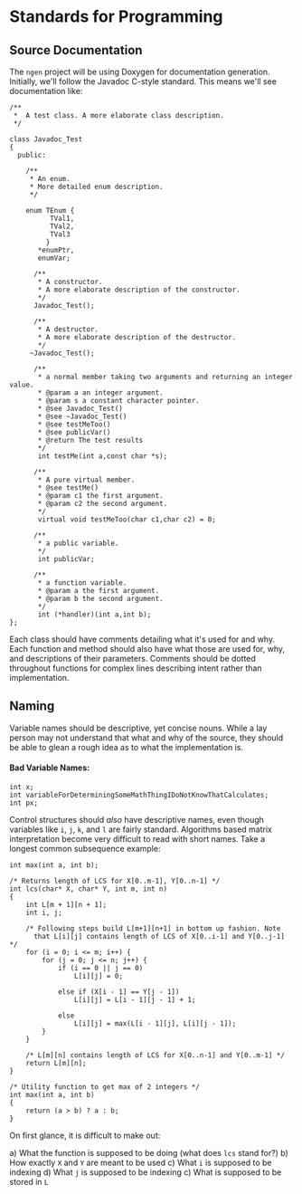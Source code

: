 # Standards for Programming

## Source Documentation

The `ngen` project will be using Doxygen for documentation generation. Initially, we'll
follow the Javadoc C-style standard. This means we'll see documentation like:

```
/**
 *  A test class. A more elaborate class description.
 */
 
class Javadoc_Test
{
  public:
 
    /** 
     * An enum.
     * More detailed enum description.
     */
 
    enum TEnum { 
          TVal1, 
          TVal2,
          TVal3
         } 
       *enumPtr,
       enumVar;
       
      /**
       * A constructor.
       * A more elaborate description of the constructor.
       */
      Javadoc_Test();
 
      /**
       * A destructor.
       * A more elaborate description of the destructor.
       */
     ~Javadoc_Test();
    
      /**
       * a normal member taking two arguments and returning an integer value.
       * @param a an integer argument.
       * @param s a constant character pointer.
       * @see Javadoc_Test()
       * @see ~Javadoc_Test()
       * @see testMeToo()
       * @see publicVar()
       * @return The test results
       */
       int testMe(int a,const char *s);
       
      /**
       * A pure virtual member.
       * @see testMe()
       * @param c1 the first argument.
       * @param c2 the second argument.
       */
       virtual void testMeToo(char c1,char c2) = 0;
   
      /** 
       * a public variable.
       */
       int publicVar;
       
      /**
       * a function variable.
       * @param a the first argument.
       * @param b the second argument.
       */
       int (*handler)(int a,int b);
};
```

Each class should have comments detailing what it's used for and why. Each function and method
should also have what those are used for, why, and descriptions of their parameters.
Comments should be dotted throughout functions for complex lines describing 
intent rather than implementation.

## Naming

Variable names should be descriptive, yet concise nouns.  While a lay person may not
understand that what and why of the source, they should be able to glean a rough idea 
as to what the implementation is.

#### Bad Variable Names:

```
int x;
int variableForDeterminingSomeMathThingIDoNotKnowThatCalculates;
int px;
```

Control structures should _also_ have descriptive names, even though variables like
`i`, `j`, `k`, and `l` are fairly standard. Algorithms based matrix interpretation
become very difficult to read with short names. Take a longest common subsequence example:

```
int max(int a, int b); 
  
/* Returns length of LCS for X[0..m-1], Y[0..n-1] */
int lcs(char* X, char* Y, int m, int n) 
{ 
    int L[m + 1][n + 1]; 
    int i, j; 
  
    /* Following steps build L[m+1][n+1] in bottom up fashion. Note  
      that L[i][j] contains length of LCS of X[0..i-1] and Y[0..j-1] */
    for (i = 0; i <= m; i++) { 
        for (j = 0; j <= n; j++) { 
            if (i == 0 || j == 0) 
                L[i][j] = 0; 
  
            else if (X[i - 1] == Y[j - 1]) 
                L[i][j] = L[i - 1][j - 1] + 1; 
  
            else
                L[i][j] = max(L[i - 1][j], L[i][j - 1]); 
        } 
    } 
  
    /* L[m][n] contains length of LCS for X[0..n-1] and Y[0..m-1] */
    return L[m][n]; 
} 
  
/* Utility function to get max of 2 integers */
int max(int a, int b) 
{ 
    return (a > b) ? a : b; 
} 
```

On first glance, it is difficult to make out:

a) What the function is supposed to be doing (what does `lcs` stand for?)
b) How exactly `X` and `Y` are meant to be used
c) What `i` is supposed to be indexing
d) What `j` is supposed to be indexing
c) What is supposed to be stored in `L`
